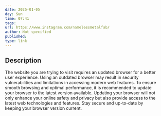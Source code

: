 ```yaml
---
date: 2025-01-05
day: Sun
time: 07:41
tags:
url: https://www.instagram.com/namelessmetalfab/
author: Not specified
published: 
type: link
---
```




## Description
The website you are trying to visit requires an updated browser for a better user experience. Using an outdated browser may result in security vulnerabilities and limitations in accessing modern web features. To ensure smooth browsing and optimal performance, it is recommended to update your browser to the latest version available. Updating your browser will not only enhance your online safety and privacy but also provide access to the latest web technologies and features. Stay secure and up-to-date by keeping your browser version current.